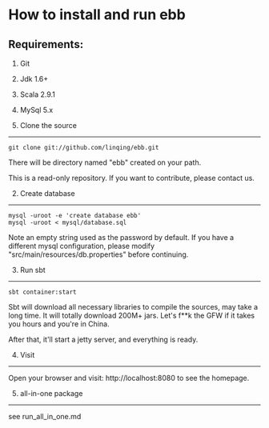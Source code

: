 How to install and run ebb
==========================

Requirements:
-------------

1. Git
2. Jdk 1.6+
3. Scala 2.9.1
4. MySql 5.x

1. Clone the source
-------------------

    git clone git://github.com/linqing/ebb.git
    
There will be directory named "ebb" created on your path.

This is a read-only repository. If you want to contribute, please contact us.

2. Create database
------------------

	mysql -uroot -e 'create database ebb'
    mysql -uroot < mysql/database.sql

Note an empty string used as the password by default. If you have a different mysql configuration, please modify "src/main/resources/db.properties" before continuing.

3. Run sbt
----------

    sbt container:start

Sbt will download all necessary libraries to compile the sources, may take a long time. It will totally download 200M+ jars. Let's f**k the GFW if it takes you hours and you're in China.

After that, it'll start a jetty server, and everything is ready.

4. Visit
--------

Open your browser and visit: http://localhost:8080 to see the homepage.

5. all-in-one package
---------------------

see run_all_in_one.md
